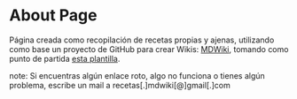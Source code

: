 # About Page

Página creada como recopilación de recetas propias y ajenas, utilizando como base un proyecto de GitHub para crear Wikis: [MDWiki](http://dynalon.github.io/mdwiki/#!index.md), tomando como punto de partida [esta plantilla](https://github.com/exalted/mdwiki-seed).

note: Si encuentras algún enlace roto, algo no funciona o tienes algún problema, escribe un mail a recetas[.]mdwiki[@]gmail[.]com
